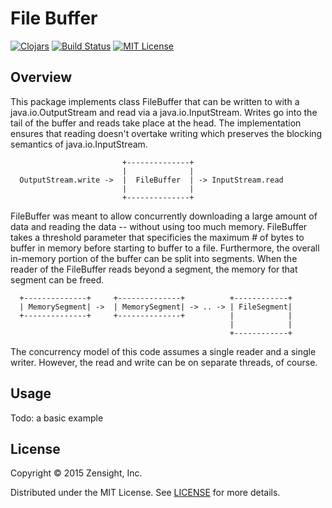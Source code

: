 # File Buffer

[![Clojars][clojars-img]][clojars-url]
[![Build Status][travis-image]][travis-url]
[![MIT License][license-image]][license]

## Overview

This package implements class FileBuffer that can be written to with a java.io.OutputStream and read via a java.io.InputStream. Writes go into the tail of the buffer and reads take place at the head. The implementation ensures that reading doesn't overtake writing which preserves the blocking semantics of java.io.InputStream.

```
                         +--------------+
                         |              |
  OutputStream.write ->  |  FileBuffer  | -> InputStream.read
                         |              |
                         +--------------+
```

FileBuffer was meant to allow concurrently downloading a large amount of data and reading the data -- without using too much memory. FileBuffer takes a threshold parameter that specificies the maximum # of bytes to buffer in memory before starting to buffer to a file. Furthermore, the overall in-memory portion of the buffer can be split into segments. When the reader of the FileBuffer reads beyond a segment, the memory for that segment can be freed.

```
  +--------------+     +--------------+          +------------+
  | MemorySegment| ->  | MemorySegment| -> .. -> | FileSegment|
  +--------------+     +--------------+          |            |
                                                 |            |
                                                 +------------+
```

The concurrency model of this code assumes a single reader and a single writer. However, the read and write can be on separate threads, of course.

## Usage

Todo: a basic example

## License

Copyright © 2015 Zensight, Inc.

Distributed under the MIT License. See [LICENSE][] for more details.

[license]: LICENSE
[license-image]: http://img.shields.io/badge/license-MIT-blue.svg?style=flat-square
[clojars-url]: https://clojars.org/co.zensight/file-buffer
[clojars-img]: https://img.shields.io/clojars/v/co.zensight/file-buffer.svg?style=flat-square
[travis-url]: http://travis-ci.org/Zensight/file-buffer
[travis-image]: http://img.shields.io/travis/Zensight/file-buffer/develop.svg?style=flat-square
